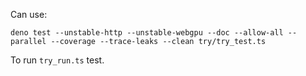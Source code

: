 Can use:

```
deno test --unstable-http --unstable-webgpu --doc --allow-all --parallel --coverage --trace-leaks --clean try/try_test.ts
```

To run `try_run.ts` test.

<!-- TODO: move it to task and make generic -->
